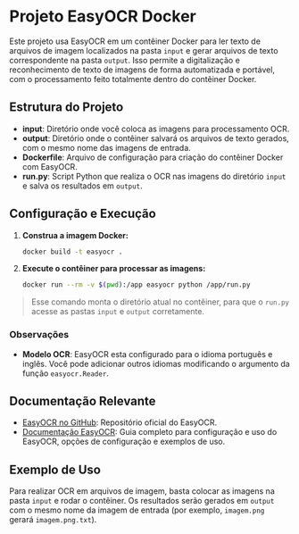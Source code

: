 # Projeto EasyOCR Docker

Este projeto usa EasyOCR em um contêiner Docker para ler texto de arquivos de imagem localizados na pasta `input` e gerar arquivos de texto correspondente na pasta `output`. Isso permite a digitalização e reconhecimento de texto de imagens de forma automatizada e portável, com o processamento feito totalmente dentro do contêiner Docker.

## Estrutura do Projeto

- **input**: Diretório onde você coloca as imagens para processamento OCR.
- **output**: Diretório onde o contêiner salvará os arquivos de texto gerados, com o mesmo nome das imagens de entrada.
- **Dockerfile**: Arquivo de configuração para criação do contêiner Docker com EasyOCR.
- **run.py**: Script Python que realiza o OCR nas imagens do diretório `input` e salva os resultados em `output`.

## Configuração e Execução

1. **Construa a imagem Docker:**

    ```bash
    docker build -t easyocr .
    ```

2. **Execute o contêiner para processar as imagens:**

    ```bash
    docker run --rm -v $(pwd):/app easyocr python /app/run.py
    ```

> Esse comando monta o diretório atual no contêiner, para que o `run.py` acesse as pastas `input` e `output` corretamente.

### Observações
- **Modelo OCR**: EasyOCR esta configurado para o idioma português e inglês. Você pode adicionar outros idiomas modificando o argumento da função `easyocr.Reader`.

## Documentação Relevante

- [EasyOCR no GitHub](https://github.com/JaidedAI/EasyOCR): Repositório oficial do EasyOCR.
- [Documentação EasyOCR](https://www.jaided.ai/easyocr/documentation/): Guia completo para configuração e uso do EasyOCR, opções de configuração e exemplos de uso.

## Exemplo de Uso

Para realizar OCR em arquivos de imagem, basta colocar as imagens na pasta `input` e rodar o contêiner. Os resultados serão gerados em `output` com o mesmo nome da imagem de entrada (por exemplo, `imagem.png` gerará `imagem.png.txt`).
